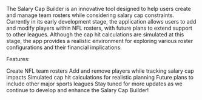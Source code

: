 The Salary Cap Builder is an innovative tool designed to help users create and manage team rosters while considering salary cap constraints. Currently in its early development stage, the application allows users to add and modify players within NFL rosters, with future plans to extend support to other leagues. Although the cap hit calculations are simulated at this stage, the app provides a realistic environment for exploring various roster configurations and their financial implications.

Features:

Create NFL team rosters
Add and remove players while tracking salary cap impacts
Simulated cap hit calculations for realistic planning
Future plans to include other major sports leagues
Stay tuned for more updates as we continue to develop and enhance the Salary Cap Builder!
